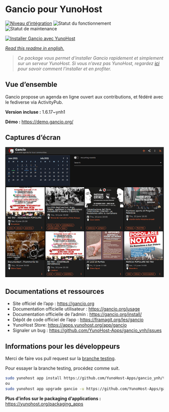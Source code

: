 <!--
N.B.: This README was automatically generated by https://github.com/YunoHost/apps/tree/master/tools/README-generator
It shall NOT be edited by hand.
-->

# Gancio pour YunoHost

[![Niveau d’intégration](https://dash.yunohost.org/integration/gancio.svg)](https://dash.yunohost.org/appci/app/gancio) ![Statut du fonctionnement](https://ci-apps.yunohost.org/ci/badges/gancio.status.svg) ![Statut de maintenance](https://ci-apps.yunohost.org/ci/badges/gancio.maintain.svg)

[![Installer Gancio avec YunoHost](https://install-app.yunohost.org/install-with-yunohost.svg)](https://install-app.yunohost.org/?app=gancio)

*[Read this readme in english.](./README.md)*

> *Ce package vous permet d’installer Gancio rapidement et simplement sur un serveur YunoHost.
Si vous n’avez pas YunoHost, regardez [ici](https://yunohost.org/#/install) pour savoir comment l’installer et en profiter.*

## Vue d’ensemble

Gancio propose un agenda en ligne ouvert aux contributions, et fédéré avec le fediverse via ActivityPub.

**Version incluse :** 1.6.17~ynh1

**Démo :** https://demo.gancio.org/

## Captures d’écran

![Capture d’écran de Gancio](./doc/screenshots/screenshot.png)

## Documentations et ressources

* Site officiel de l’app : <https://gancio.org>
* Documentation officielle utilisateur : <https://gancio.org/usage>
* Documentation officielle de l’admin : <https://gancio.org/install/>
* Dépôt de code officiel de l’app : <https://framagit.org/les/gancio>
* YunoHost Store: <https://apps.yunohost.org/app/gancio>
* Signaler un bug : <https://github.com/YunoHost-Apps/gancio_ynh/issues>

## Informations pour les développeurs

Merci de faire vos pull request sur la [branche testing](https://github.com/YunoHost-Apps/gancio_ynh/tree/testing).

Pour essayer la branche testing, procédez comme suit.

``` bash
sudo yunohost app install https://github.com/YunoHost-Apps/gancio_ynh/tree/testing --debug
ou
sudo yunohost app upgrade gancio -u https://github.com/YunoHost-Apps/gancio_ynh/tree/testing --debug
```

**Plus d’infos sur le packaging d’applications :** <https://yunohost.org/packaging_apps>